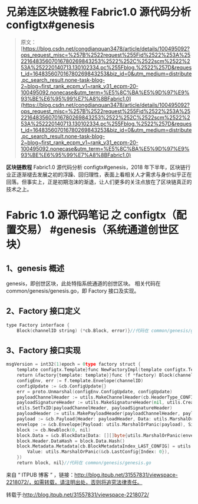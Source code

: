 # 兄弟连区块链教程 Fabric1.0 源代码分析 configtx#genesis

> 原文：[https://blog.csdn.net/congdianquan3478/article/details/100495092?ops_request_misc=%257B%2522request%255Fid%2522%253A%2522164835607016780269843253%2522%252C%2522scm%2522%253A%252220140713.130102334.pc%255Fblog.%2522%257D&request_id=164835607016780269843253&biz_id=0&utm_medium=distribute.pc_search_result.none-task-blog-2~blog~first_rank_ecpm_v1~rank_v31_ecpm-20-100495092.nonecase&utm_term=%E5%8C%BA%E5%9D%97%E9%93%BE%E6%95%99%E7%A8%8BFabric1.0](https://blog.csdn.net/congdianquan3478/article/details/100495092?ops_request_misc=%257B%2522request%255Fid%2522%253A%2522164835607016780269843253%2522%252C%2522scm%2522%253A%252220140713.130102334.pc%255Fblog.%2522%257D&request_id=164835607016780269843253&biz_id=0&utm_medium=distribute.pc_search_result.none-task-blog-2~blog~first_rank_ecpm_v1~rank_v31_ecpm-20-100495092.nonecase&utm_term=%E5%8C%BA%E5%9D%97%E9%93%BE%E6%95%99%E7%A8%8BFabric1.0)

**区块链教程** Fabric1.0 源代码分析 configtx#genesis，2018 年下半年，区块链行业正逐渐褪去发展之初的浮躁、回归理性，表面上看相关人才需求与身价似乎正在回落。但事实上，正是初期泡沫的渐退，让人们更多的关注点放在了区块链真正的技术之上。

# Fabric 1.0 源代码笔记 之 configtx（配置交易） #genesis（系统通道创世区块）

## 1、genesis 概述

genesis，即创世区块，此处特指系统通道的创世区块。
相关代码在 common/genesis/genesis.go，即 Factory 接口及实现。

## 2、Factory 接口定义

```go
type Factory interface {
    Block(channelID string) (*cb.Block, error)}//代码在 common/genesis/genesis.go

```

## 3、Factory 接口实现

```go
msgVersion = int32(1)epoch = 0type factory struct {
    template configtx.Template}func NewFactoryImpl(template configtx.Template) Factory {
    return &factory{template: template}}func (f *factory) Block(channelID string) (*cb.Block, error) {
    configEnv, err := f.template.Envelope(channelID)
    configUpdate := &cb.ConfigUpdate{}
    err = proto.Unmarshal(configEnv.ConfigUpdate, configUpdate)
    payloadChannelHeader := utils.MakeChannelHeader(cb.HeaderType_CONFIG, msgVersion, channelID, epoch)
    payloadSignatureHeader := utils.MakeSignatureHeader(nil, utils.CreateNonceOrPanic())
    utils.SetTxID(payloadChannelHeader, payloadSignatureHeader)
    payloadHeader := utils.MakePayloadHeader(payloadChannelHeader, payloadSignatureHeader)
    payload := &cb.Payload{Header: payloadHeader, Data: utils.MarshalOrPanic(&cb.ConfigEnvelope{Config: &cb.Config{ChannelGroup: configUpdate.WriteSet}})}
    envelope := &cb.Envelope{Payload: utils.MarshalOrPanic(payload), Signature: nil}
    block := cb.NewBlock(0, nil)
    block.Data = &cb.BlockData{Data: [][]byte{utils.MarshalOrPanic(envelope)}}
    block.Header.DataHash = block.Data.Hash()
    block.Metadata.Metadata[cb.BlockMetadataIndex_LAST_CONFIG] = utils.MarshalOrPanic(&cb.Metadata{
        Value: utils.MarshalOrPanic(&cb.LastConfig{Index: 0}),
    })
    return block, nil}//代码在 common/genesis/genesis.go

```

来自 “ ITPUB 博客 ” ，链接：http://blog.itpub.net/31557831/viewspace-2218072/，如需转载，请注明出处，否则将追究法律责任。

转载于:http://blog.itpub.net/31557831/viewspace-2218072/